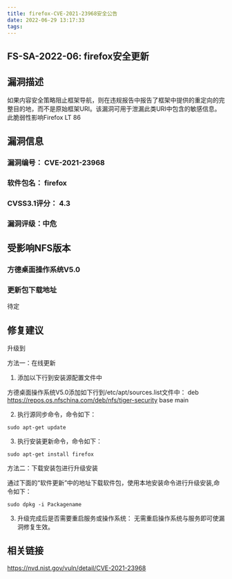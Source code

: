 ```yaml
---
title: firefox-CVE-2021-23968安全公告
date: 2022-06-29 13:17:33
tags:
---
```

## FS-SA-2022-06: firefox安全更新

## 漏洞描述

如果内容安全策略阻止框架导航，则在违规报告中报告了框架中提供的重定向的完整目的地，而不是原始框架URI。该漏洞可用于泄漏此类URI中包含的敏感信息。此脆弱性影响Firefox LT 86 

## 漏洞信息

###    漏洞编号： CVE-2021-23968

###    软件包名： firefox

###    CVSS3.1评分： 4.3

###    漏洞评级：中危

## 受影响NFS版本

###    方德桌面操作系统V5.0

### 更新包下载地址

待定

## 修复建议

升级到 

方法一：在线更新

1. 添加以下行到安装源配置文件中

方德桌面操作系统V5.0添加如下行到/etc/apt/sources.list文件中：
deb https://repos.os.nfschina.com/deb/nfs/tiger-security base main

2. 执行源同步命令，命令如下：

```
sudo apt-get update
```

3. 执行安装更新命令，命令如下：

```
sudo apt-get install firefox
```

方法二：下载安装包进行升级安装

通过下面的“软件更新”中的地址下载软件包，使用本地安装命令进行升级安装,命令如下：

```
sudo dpkg -i Packagename
```

3. 升级完成后是否需要重启服务或操作系统：
   无需重启操作系统与服务即可使漏洞修复生效。

## 相关链接

https://nvd.nist.gov/vuln/detail/CVE-2021-23968
